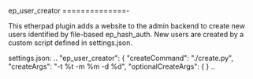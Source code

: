 ep_user_creator
==============-

This etherpad plugin adds a website to the admin backend to create new users identified by file-based ep_hash_auth. New users are created by a custom script defined in settings.json.

settings.json:
..
  "ep_user_creator": {
    "createCommand": "./create.py",
    "createArgs": "-t %t -m %m -d %d",
    "optionalCreateArgs": {
    }
..
